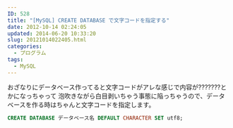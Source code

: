 ```yaml
---
ID: 528
title: "[MySQL] CREATE DATABASE で文字コードを指定する"
date: 2012-10-14 02:24:05
updated: 2014-06-20 10:33:20
slug: 20121014022405.html
categories:
  - プログラム
tags:
  - MySQL
---
```


おざなりにデータベース作ってると文字コードがアレな感じで内容が???????とかになっちゃって
泡吹きながら白目剥いちゃう事態に陥っちゃうので、データベースを作る時はちゃんと文字コードを指定します。

```sql
CREATE DATABASE データベース名 DEFAULT CHARACTER SET utf8;
```
